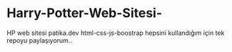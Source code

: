 # Harry-Potter-Web-Sitesi-
HP web sitesi
patika.dev html-css-js-boostrap hepsini kullandığım için tek repoyu paylaşıyorum..
